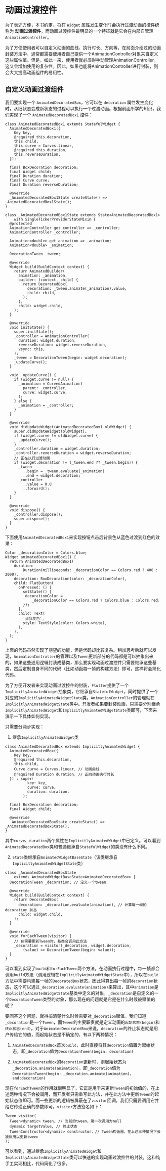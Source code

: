 # 动画过渡控件

为了表述方便，本书约定，将在 `Widget` 属性发生变化时会执行过渡动画的控件统称为 **动画过渡控件**，而动画过渡控件最明显的一个特征就是它会在内部自管理 `AnimationController`。

为了方便使用者可以自定义动画的曲线、执行时长、方向等，在前面介绍过的动画封装方法中，通常都需要使用者自己提供一个AnimationController对象来自定义这些属性值。但是，如此一来，使用者就必须得手动管理AnimationController，这又会增加使用的复杂性。因此，如果也能将AnimationController进行封装，则会大大提高动画组件的易用性。

## 自定义动画过渡组件

我们要实现一个 `AnimatedDecoratedBox`，它可以在 `decoration` 属性发生变化时，从旧状态变成新状态的过程可以执行一个过渡动画。根据前面所学的知识，我们实现了一个 `AnimatedDecoratedBox1` 控件：

```
class AnimatedDecoratedBox1 extends StatefulWidget {
  AnimatedDecoratedBox1({
    Key key,
    @required this.decoration,
    this.child,
    this.curve = Curves.linear,
    @required this.duration,
    this.reverseDuration,
  });

  final BoxDecoration decoration;
  final Widget child;
  final Duration duration;
  final Curve curve;
  final Duration reverseDuration;

  @override
  _AnimatedDecoratedBox1State createState() => _AnimatedDecoratedBox1State();
}

class _AnimatedDecoratedBox1State extends State<AnimatedDecoratedBox1>
    with SingleTickerProviderStateMixin {
  @protected
  AnimationController get controller => _controller;
  AnimationController _controller;

  Animation<double> get animation => _animation;
  Animation<double> _animation;

  DecorationTween _tween;

  @override
  Widget build(BuildContext context) {
    return AnimatedBuilder(
      animation: _animation,
      builder: (context, child) {
        return DecoratedBox(
          decoration: _tween.animate(_animation).value,
          child: child,
        );
      },
      child: widget.child,
    );
  }

  @override
  void initState() {
    super.initState();
    _controller = AnimationController(
      duration: widget.duration,
      reverseDuration: widget.reverseDuration,
      vsync: this,
    );
    _tween = DecorationTween(begin: widget.decoration);
    _updateCurve();
  }

  void _updateCurve() {
    if (widget.curve != null) {
      _animation = CurvedAnimation(
        parent: _controller,
        curve: widget.curve,
      );
    } else {
      _animation = _controller;
    }
  }

  @override
  void didUpdateWidget(AnimatedDecoratedBox1 oldWidget) {
    super.didUpdateWidget(oldWidget);
    if (widget.curve != oldWidget.curve) {
      _updateCurve();
    }
    _controller.duration = widget.duration;
    _controller.reverseDuration = widget.reverseDuration;
    // 正在执行过渡动画
    if (widget.decoration != (_tween.end ?? _tween.begin)) {
      _tween
        ..begin = _tween.evaluate(_animation)
        ..end = widget.decoration;
      _controller
        ..value = 0.0
        ..forward();
    }
  }

  @override
  void dispose() {
    _controller.dispose();
    super.dispose();
  }
}
```

下面使用`AnimatedDecoratedBox1`来实现按钮点击后背景色从蓝色过渡到红色的效果：

```
Color _decorationColor = Colors.blue;
Widget animatedDecoratedBox1() {
  return AnimatedDecoratedBox1(
    duration:
        Duration(milliseconds: _decorationColor == Colors.red ? 400 : 2000),
    decoration: BoxDecoration(color: _decorationColor),
    child: FlatButton(
      onPressed: () {
        setState(() {
        _decorationColor =
            _decorationColor == Colors.red ? Colors.blue : Colors.red;
        });
      },
      child: Text(
        '点我变色',
        style: TextStyle(color: Colors.white),
      ),
    ),
  );
}
```

上面的代码虽然实现了期望的功能，但是代码却比较复杂。稍加思考后就可以发现，`AnimationController`的管理以及`Tween`更新部分的代码都是可以抽象出来的，如果这些通用逻辑封装成基类，那么要实现动画过渡控件只需要继承这些基类，然后定制自身不同的代码（比如动画每一帧的构建方法）即可，这样将会简化代码。

为了方便开发者来实现动画过渡控件的封装，`Flutter`提供了一个`ImplicitlyAnimatedWidget`抽象类，它继承自`StatefulWidget`，同时提供了一个对应的`ImplicitlyAnimatedWidgetState`类，`AnimationController`的管理就在`ImplicitlyAnimatedWidgetState`类中。开发者如果要封装动画，只需要分别继承`ImplicitlyAnimatedWidget`和`ImplicitlyAnimatedWidgetState`类即可，下面来演示一下具体如何实现。

只需要分两步实现：

1. 继承`ImplicitlyAnimatedWidget`类

```
class AnimatedDecoratedBox extends ImplicitlyAnimatedWidget {
  AnimatedDecoratedBox({
    Key key,
    @required this.decoration,
    this.child,
    Curve curve = Curves.linear, // 动画曲线
    @required Duration duration, // 正向动画执行时长
  }) : super(
          key: key,
          curve: curve,
          duration: duration,
        );

  final BoxDecoration decoration;
  final Widget child;

  @override
  _AnimatedDecoratedBoxState createState() => _AnimatedDecoratedBoxState();
}
```

其中`curve`、`duration`两个属性在`ImplicitlyAnimatedWidget`中已定义。可以看到`AnimatedDecoratedBox`类和普通继承自`StatefulWidget`的类没有什么不同。

2. `State`类继承自`AnimatedWidgetBaseState`（该类继承自`ImplicitlyAnimatedWidgetState`类）

```
class _AnimatedDecoratedBoxState
    extends AnimatedWidgetBaseState<AnimatedDecoratedBox> {
  DecorationTween _decoration; // 定义一个tween

  @override
  Widget build(BuildContext context) {
    return DecoratedBox(
      decoration: _decoration.evaluate(animation), // 计算每一帧的 decoration 状态
      child: widget.child,
    );
  }

  @override
  void forEachTween(visitor) {
    // 在需要更新Tween时，基类会调用此方法
    _decoration = visitor(_decoration, widget.decoration,
        (value) => DecorationTween(begin: value));
  }
}
```

可以看到实现了`build`和`forEachTween`两个方法。在动画执行过程中，每一帧都会调用`build`方法（调用逻辑在`ImplicitlyAnimatedWidgetState`中），所以在`build`方法中需要构建每一帧的`DecoratedBox`状态，因此得算出每一帧的`decoration`状态，这个可以通过`_decoration.evaluate(animation)`来算出，其中`animation`是`ImplicitlyAnimatedWidgetState`基类中定义的对象，`_decoration`是自定义的一个`DecorationTween`类型的对象，那么现在的问题就是它是在什么时候被赋值的呢？

要回答这个问题，就得搞清楚什么时候需要对`_decoration`赋值。我们知道`_decoration`是一个`Tween`，而`Tween`的主要职责就是定义动画的`起始状态(begin)`和`终止状态(end)`。对于`AnimatedDecoratedBox`来说，`decoration`的终止状态就是用户传给它的值，而起始状态是不确定的，有以下两种情况：

1. `AnimatedDecoratedBox`首次`build`，此时直接将其`decoration`值置为起始状态，即`_decoration`值为`DecorationTween(begin: decoration)`

2. `AnimatedDecoratedBox`的`decoration`更新时，则起始状态为`_decoration.animate(animation)`，即`_decoration`值为`DecorationTween(begin: _decoration.animate(animation)，end:decoration)`

现在`forEachTween`的作用就很明显了，它正是用于来更新`Tween`的初始值的，在上述两种情况下会被调用，而开发者只需重写此方法，并在此方法中更新`Tween`的起始状态值即可。而一些更新的逻辑被屏蔽在了`visitor`回调，我们只需要调用它并给它传递正确的参数即可，`visitor`方法签名如下：

```
Tween visitor(
  Tween<dynamic> tween, // 当前的tween，第一次调用为null
  dynamic targetValue, // 终止状态
  TweenConstructor<dynamic> constructor，// Tween构造器，在上述三种情况下会被调用以更新tween
);
```

可以看到，通过继承`ImplicitlyAnimatedWidget`和`ImplicitlyAnimatedWidgetState`类可以快速的实现动画过渡控件的封装，这和纯手工实现相比，代码简化了很多。